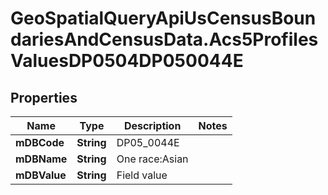 # GeoSpatialQueryApiUsCensusBoundariesAndCensusData.Acs5ProfilesValuesDP0504DP050044E

## Properties

Name | Type | Description | Notes
------------ | ------------- | ------------- | -------------
**mDBCode** | **String** | DP05_0044E | 
**mDBName** | **String** | One race:Asian | 
**mDBValue** | **String** | Field value | 


